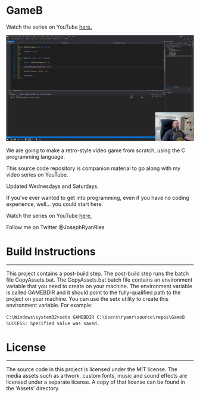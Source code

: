 # GameB

 Watch the series on YouTube [here.](https://www.youtube.com/playlist?list=PLlaINRtydtNWuRfd4Ra3KeD6L9FP_tDE7)
 
![YouTube_Screenshot](YoutubeScreenshot.png "YouTube_Screenshot")

 We are going to make a retro-style video game from scratch, using the C programming language.
 
 This source code repository is companion material to go along with my video series on YouTube.

 Updated Wednesdays and Saturdays.

 If you've ever wanted to get into programming, even if you have no coding experience, well... you could start here.

 Watch the series on YouTube [here.](https://www.youtube.com/playlist?list=PLlaINRtydtNWuRfd4Ra3KeD6L9FP_tDE7)
 
 Follow me on Twitter @JosephRyanRies

# Build Instructions
--------------------
This project contains a post-build step. The post-build step runs the batch file CopyAssets.bat.
The CopyAssets.bat batch file contains an environment variable that you need to create on your machine.
The environment variable is called GAMEBDIR and it should point to the fully-qualified path to the project on your machine.
You can use the setx utility to create this environment variable. For example:

`C:\Windows\system32>setx GAMEBDIR C:\Users\ryanr\source\repos\GameB`
` `
`SUCCESS: Specified value was saved.`



 
# License
----------
The source code in this project is licensed under the MIT license.
The media assets such as artwork, custom fonts, music and sound effects are licensed under a separate license.
A copy of that license can be found in the 'Assets' directory.